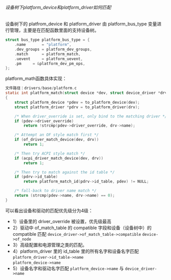 




###### 设备树下platform_device和platform_driver如何匹配
设备树下的 platfrom_device 和 platform_driver 由 platform_bus_type 变量进行管理，主要是在匹配函数里面的支持设备树。
```C
struct bus_type platform_bus_type = {
	.name		= "platform",
	.dev_groups	= platform_dev_groups,
	.match		= platform_match,
	.uevent		= platform_uevent,
	.pm		= &platform_dev_pm_ops,
};
```
platform_math函数具体实现：
```C
文件路径：drivers/base/platform.c
static int platform_match(struct device *dev, struct device_driver *drv)
{
	struct platform_device *pdev = to_platform_device(dev);
	struct platform_driver *pdrv = to_platform_driver(drv);

	/* When driver_override is set, only bind to the matching driver */
	if (pdev->driver_override)
		return !strcmp(pdev->driver_override, drv->name);

	/* Attempt an OF style match first */
	if (of_driver_match_device(dev, drv))
		return 1;

	/* Then try ACPI style match */
	if (acpi_driver_match_device(dev, drv))
		return 1;

	/* Then try to match against the id table */
	if (pdrv->id_table)
		return platform_match_id(pdrv->id_table, pdev) != NULL;

	/* fall-back to driver name match */
	return (strcmp(pdev->name, drv->name) == 0);
}
```
可以看出设备和驱动的匹配优先级分为4级：
* 1）设备里的 driver_override 被设置，优先级最高
* 2）驱动中 of_match_table 的 compatible 字段和设备（设备树中）的 compatible 匹配
```device_driver->of_match_table->compatible```
```device->of_node```
* 3）高级配置和电源管理之类的匹配。
* 4）platform_driver 里的 id_table 里的所有名字和设备名字匹配
```platform_driver->id_table->name```  
```platform_device->name```
* 5）设备名字和驱动名字匹配
```platform_device->name``` 与 ```device_driver->name```

